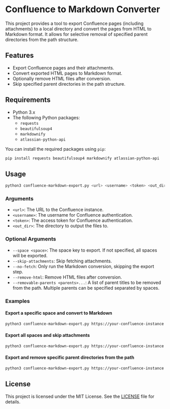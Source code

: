 # Confluence to Markdown Converter

This project provides a tool to export Confluence pages (including attachments) to a local directory and convert the pages from HTML to Markdown format. It allows for selective removal of specified parent directories from the path structure.

## Features

- Export Confluence pages and their attachments.
- Convert exported HTML pages to Markdown format.
- Optionally remove HTML files after conversion.
- Skip specified parent directories in the path structure.

## Requirements

- Python 3.x
- The following Python packages:
  - `requests`
  - `beautifulsoup4`
  - `markdownify`
  - `atlassian-python-api`

You can install the required packages using `pip`:

```sh
pip install requests beautifulsoup4 markdownify atlassian-python-api
```

## Usage

```sh
python3 confluence-markdown-export.py <url> <username> <token> <out_dir> [--space <space>] [--skip-attachments] [--no-fetch] [--remove-html] [--removable-parents <parents>...]
```

### Arguments

- `<url>`: The URL to the Confluence instance.
- `<username>`: The username for Confluence authentication.
- `<token>`: The access token for Confluence authentication.
- `<out_dir>`: The directory to output the files to.

### Optional Arguments

- `--space <space>`: The space key to export. If not specified, all spaces will be exported.
- `--skip-attachments`: Skip fetching attachments.
- `--no-fetch`: Only run the Markdown conversion, skipping the export step.
- `--remove-html`: Remove HTML files after conversion.
- `--removable-parents <parents>...`: A list of parent titles to be removed from the path. Multiple parents can be specified separated by spaces.

### Examples

#### Export a specific space and convert to Markdown

```sh
python3 confluence-markdown-export.py https://your-confluence-instance.atlassian.net username token docs --space YOURSPACE --remove-html
```

#### Export all spaces and skip attachments

```sh
python3 confluence-markdown-export.py https://your-confluence-instance.atlassian.net username token docs --skip-attachments
```

#### Export and remove specific parent directories from the path

```sh
python3 confluence-markdown-export.py https://your-confluence-instance.atlassian.net username token docs --space YOURSPACE --removable-parents "Welcome!" "Another Parent"
```

## License

This project is licensed under the MIT License. See the [LICENSE](LICENSE) file for details.
